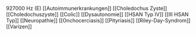 927000 Hz (E)
[[Autoimmunerkrankungen]]
[[Choledochus Zyste]]
[[Choledochuszyste]]
[[Colic]]
[[Dysautonomie]]
[[HSAN Typ IV]]
[[III HSAN Typ]]
[[Neuropathie]]
[[Onchocerciasis]]
[[Pityriasis]]
[[Riley-Day-Syndrom]]
[[Varizen]]